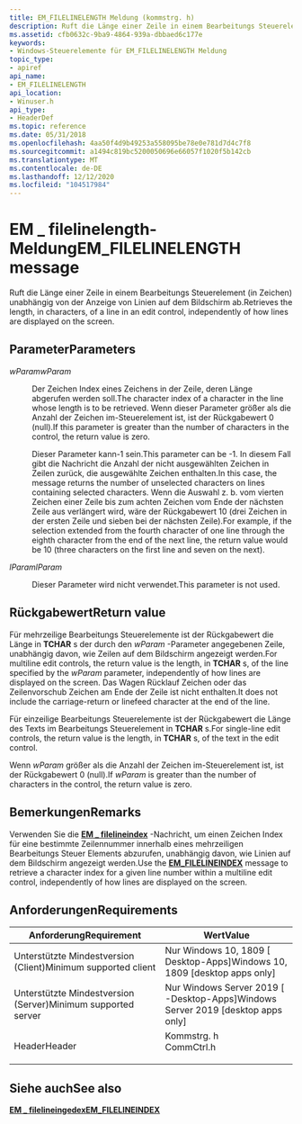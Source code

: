```yaml
---
title: EM_FILELINELENGTH Meldung (kommstrg. h)
description: Ruft die Länge einer Zeile in einem Bearbeitungs Steuerelement (in Zeichen) unabhängig von der Anzeige von Linien auf dem Bildschirm ab.
ms.assetid: cfb0632c-9ba9-4864-939a-dbbaed6c177e
keywords:
- Windows-Steuerelemente für EM_FILELINELENGTH Meldung
topic_type:
- apiref
api_name:
- EM_FILELINELENGTH
api_location:
- Winuser.h
api_type:
- HeaderDef
ms.topic: reference
ms.date: 05/31/2018
ms.openlocfilehash: 4aa50f4d9b49253a558095be78e0e781d7d4c7f8
ms.sourcegitcommit: a1494c819bc5200050696e66057f1020f5b142cb
ms.translationtype: MT
ms.contentlocale: de-DE
ms.lasthandoff: 12/12/2020
ms.locfileid: "104517984"
---
```

# <a name="em_filelinelength-message"></a><span data-ttu-id="2c9fc-104">EM \_ filelinelength-Meldung</span><span class="sxs-lookup"><span data-stu-id="2c9fc-104">EM\_FILELINELENGTH message</span></span>

<span data-ttu-id="2c9fc-105">Ruft die Länge einer Zeile in einem Bearbeitungs Steuerelement (in Zeichen) unabhängig von der Anzeige von Linien auf dem Bildschirm ab.</span><span class="sxs-lookup"><span data-stu-id="2c9fc-105">Retrieves the length, in characters, of a line in an edit control, independently of how lines are displayed on the screen.</span></span>

## <a name="parameters"></a><span data-ttu-id="2c9fc-106">Parameter</span><span class="sxs-lookup"><span data-stu-id="2c9fc-106">Parameters</span></span>

<dl> <dt>

<span data-ttu-id="2c9fc-107">*wParam*</span><span class="sxs-lookup"><span data-stu-id="2c9fc-107">*wParam*</span></span> 
</dt> <dd>

<span data-ttu-id="2c9fc-108">Der Zeichen Index eines Zeichens in der Zeile, deren Länge abgerufen werden soll.</span><span class="sxs-lookup"><span data-stu-id="2c9fc-108">The character index of a character in the line whose length is to be retrieved.</span></span> <span data-ttu-id="2c9fc-109">Wenn dieser Parameter größer als die Anzahl der Zeichen im-Steuerelement ist, ist der Rückgabewert 0 (null).</span><span class="sxs-lookup"><span data-stu-id="2c9fc-109">If this parameter is greater than the number of characters in the control, the return value is zero.</span></span>

<span data-ttu-id="2c9fc-110">Dieser Parameter kann-1 sein.</span><span class="sxs-lookup"><span data-stu-id="2c9fc-110">This parameter can be -1.</span></span> <span data-ttu-id="2c9fc-111">In diesem Fall gibt die Nachricht die Anzahl der nicht ausgewählten Zeichen in Zeilen zurück, die ausgewählte Zeichen enthalten.</span><span class="sxs-lookup"><span data-stu-id="2c9fc-111">In this case, the message returns the number of unselected characters on lines containing selected characters.</span></span> <span data-ttu-id="2c9fc-112">Wenn die Auswahl z. b. vom vierten Zeichen einer Zeile bis zum achten Zeichen vom Ende der nächsten Zeile aus verlängert wird, wäre der Rückgabewert 10 (drei Zeichen in der ersten Zeile und sieben bei der nächsten Zeile).</span><span class="sxs-lookup"><span data-stu-id="2c9fc-112">For example, if the selection extended from the fourth character of one line through the eighth character from the end of the next line, the return value would be 10 (three characters on the first line and seven on the next).</span></span>

</dd> <dt>

<span data-ttu-id="2c9fc-113">*lParam*</span><span class="sxs-lookup"><span data-stu-id="2c9fc-113">*lParam*</span></span> 
</dt> <dd>

<span data-ttu-id="2c9fc-114">Dieser Parameter wird nicht verwendet.</span><span class="sxs-lookup"><span data-stu-id="2c9fc-114">This parameter is not used.</span></span>

</dd> </dl>

## <a name="return-value"></a><span data-ttu-id="2c9fc-115">Rückgabewert</span><span class="sxs-lookup"><span data-stu-id="2c9fc-115">Return value</span></span>

<span data-ttu-id="2c9fc-116">Für mehrzeilige Bearbeitungs Steuerelemente ist der Rückgabewert die Länge in **TCHAR** s der durch den *wParam* -Parameter angegebenen Zeile, unabhängig davon, wie Zeilen auf dem Bildschirm angezeigt werden.</span><span class="sxs-lookup"><span data-stu-id="2c9fc-116">For multiline edit controls, the return value is the length, in **TCHAR** s, of the line specified by the *wParam* parameter, independently of how lines are displayed on the screen.</span></span> <span data-ttu-id="2c9fc-117">Das Wagen Rücklauf Zeichen oder das Zeilenvorschub Zeichen am Ende der Zeile ist nicht enthalten.</span><span class="sxs-lookup"><span data-stu-id="2c9fc-117">It does not include the carriage-return or linefeed character at the end of the line.</span></span>

<span data-ttu-id="2c9fc-118">Für einzeilige Bearbeitungs Steuerelemente ist der Rückgabewert die Länge des Texts im Bearbeitungs Steuerelement in **TCHAR** s.</span><span class="sxs-lookup"><span data-stu-id="2c9fc-118">For single-line edit controls, the return value is the length, in **TCHAR** s, of the text in the edit control.</span></span>

<span data-ttu-id="2c9fc-119">Wenn *wParam* größer als die Anzahl der Zeichen im-Steuerelement ist, ist der Rückgabewert 0 (null).</span><span class="sxs-lookup"><span data-stu-id="2c9fc-119">If *wParam* is greater than the number of characters in the control, the return value is zero.</span></span>

## <a name="remarks"></a><span data-ttu-id="2c9fc-120">Bemerkungen</span><span class="sxs-lookup"><span data-stu-id="2c9fc-120">Remarks</span></span>

<span data-ttu-id="2c9fc-121">Verwenden Sie die [**EM \_ filelineindex**](em-lineindex.md) -Nachricht, um einen Zeichen Index für eine bestimmte Zeilennummer innerhalb eines mehrzeiligen Bearbeitungs Steuer Elements abzurufen, unabhängig davon, wie Linien auf dem Bildschirm angezeigt werden.</span><span class="sxs-lookup"><span data-stu-id="2c9fc-121">Use the [**EM\_FILELINEINDEX**](em-lineindex.md) message to retrieve a character index for a given line number within a multiline edit control, independently of how lines are displayed on the screen.</span></span>

## <a name="requirements"></a><span data-ttu-id="2c9fc-122">Anforderungen</span><span class="sxs-lookup"><span data-stu-id="2c9fc-122">Requirements</span></span>



| <span data-ttu-id="2c9fc-123">Anforderung</span><span class="sxs-lookup"><span data-stu-id="2c9fc-123">Requirement</span></span> | <span data-ttu-id="2c9fc-124">Wert</span><span class="sxs-lookup"><span data-stu-id="2c9fc-124">Value</span></span> |
|-------------------------------------|----------------------------------------------------------------------------------------------------------|
| <span data-ttu-id="2c9fc-125">Unterstützte Mindestversion (Client)</span><span class="sxs-lookup"><span data-stu-id="2c9fc-125">Minimum supported client</span></span><br/> | <span data-ttu-id="2c9fc-126">Nur Windows 10, 1809 \[ Desktop-Apps\]</span><span class="sxs-lookup"><span data-stu-id="2c9fc-126">Windows 10, 1809 \[desktop apps only\]</span></span><br/>                                                           |
| <span data-ttu-id="2c9fc-127">Unterstützte Mindestversion (Server)</span><span class="sxs-lookup"><span data-stu-id="2c9fc-127">Minimum supported server</span></span><br/> | <span data-ttu-id="2c9fc-128">Nur Windows Server 2019 \[ -Desktop-Apps\]</span><span class="sxs-lookup"><span data-stu-id="2c9fc-128">Windows Server 2019 \[desktop apps only\]</span></span><br/>                                                     |
| <span data-ttu-id="2c9fc-129">Header</span><span class="sxs-lookup"><span data-stu-id="2c9fc-129">Header</span></span><br/>                   | <dl> <span data-ttu-id="2c9fc-130"><dt>Kommstrg. h</dt></span><span class="sxs-lookup"><span data-stu-id="2c9fc-130"><dt>CommCtrl.h</dt></span></span> </dl> |



## <a name="see-also"></a><span data-ttu-id="2c9fc-131">Siehe auch</span><span class="sxs-lookup"><span data-stu-id="2c9fc-131">See also</span></span>

<dl> <dt>

[<span data-ttu-id="2c9fc-132">**EM \_ filelineingedex**</span><span class="sxs-lookup"><span data-stu-id="2c9fc-132">**EM\_FILELINEINDEX**</span></span>](em-filelineindex.md)
</dt> </dl>

 

 





